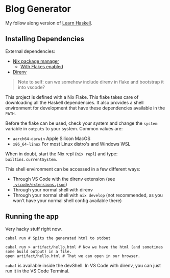 # Blog Generator
My follow along version of [Learn Haskell](https://learn-haskell.blog).


## Installing Dependencies
External dependencies:
- [Nix package manager](https://nixos.org/download#:~:text=Nix%3A%20the%20package%20manager)
  - [With Flakes enabled](https://nixos.wiki/wiki/Flakes)
- [Direnv](https://direnv.net/docs/installation.html)

> Note to self: can we somehow include direnv in flake and bootstrap it into vscode?

This project is defined with a Nix Flake. This flake takes care of downloading
all the Haskell dependencies. It also provides a shell environment for development
that have these dependencies available in the `PATH`.

Before the flake can be used, check your system and change the `system` variable
in `outputs` to your system. Common values are:
- `aarch64-darwin` Apple Silicon MacOS
- `x86_64-linux` For most Linux distro's and Windows WSL

When in doubt, start the Nix repl (`nix repl`) and type: `builtins.currentSystem`.

This shell environment can be accessed in a few different ways:
- Through VS Code with the direnv extension (see [`.vscode/extensions.json`](.vscode/extensions.json))
- Through your normal shell with direnv
- Through your normal shell with `nix develop` (not recommended, as you
  won't have your normal shell config available there)


## Running the app
Very hacky stuff right now.

```shell
cabal run # Spits the generated html to stdout

cabal run > artifact/hello.html # Now we have the html (and sometimes some build output) in a file. 
open artifact/hello.html # That we can open in our browser.
```

`cabal` is available inside the devShell. In VS Code with direnv, you can 
just run it in the VS Code Terminal.

